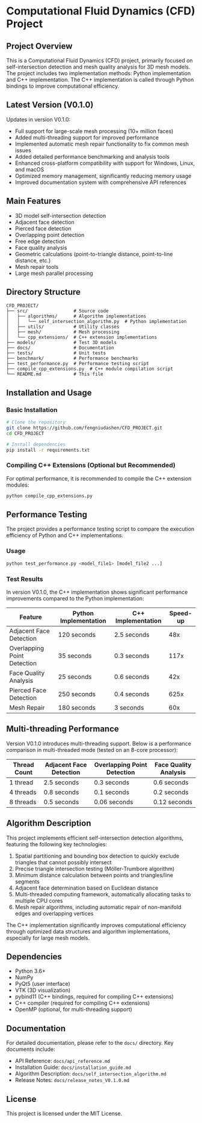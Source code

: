 # Computational Fluid Dynamics (CFD) Project

## Project Overview

This is a Computational Fluid Dynamics (CFD) project, primarily focused on self-intersection detection and mesh quality analysis for 3D mesh models. The project includes two implementation methods: Python implementation and C++ implementation. The C++ implementation is called through Python bindings to improve computational efficiency.

## Latest Version (V0.1.0)

Updates in version V0.1.0:
- Full support for large-scale mesh processing (10+ million faces)
- Added multi-threading support for improved performance
- Implemented automatic mesh repair functionality to fix common mesh issues
- Added detailed performance benchmarking and analysis tools
- Enhanced cross-platform compatibility with support for Windows, Linux, and macOS
- Optimized memory management, significantly reducing memory usage
- Improved documentation system with comprehensive API references

## Main Features

- 3D model self-intersection detection
- Adjacent face detection
- Pierced face detection
- Overlapping point detection
- Free edge detection
- Face quality analysis
- Geometric calculations (point-to-triangle distance, point-to-line distance, etc.)
- Mesh repair tools
- Large mesh parallel processing

## Directory Structure

```
CFD_PROJECT/
├── src/                 # Source code
│   ├── algorithms/      # Algorithm implementations
│   │   └── self_intersection_algorithm.py  # Python implementation
│   ├── utils/           # Utility classes
│   ├── mesh/            # Mesh processing
│   └── cpp_extensions/  # C++ extension implementations
├── models/              # Test 3D models
├── docs/                # Documentation
├── tests/               # Unit tests
├── benchmark/           # Performance benchmarks
├── test_performance.py  # Performance testing script
├── compile_cpp_extensions.py  # C++ module compilation script
└── README.md            # This file
```

## Installation and Usage

### Basic Installation

```bash
# Clone the repository
git clone https://github.com/fengniudashen/CFD_PROJECT.git
cd CFD_PROJECT

# Install dependencies
pip install -r requirements.txt
```

### Compiling C++ Extensions (Optional but Recommended)

For optimal performance, it is recommended to compile the C++ extension modules:

```bash
python compile_cpp_extensions.py
```

## Performance Testing

The project provides a performance testing script to compare the execution efficiency of Python and C++ implementations.

### Usage

```bash
python test_performance.py <model_file1> [model_file2 ...]
```

### Test Results

In version V0.1.0, the C++ implementation shows significant performance improvements compared to the Python implementation:

| Feature | Python Implementation | C++ Implementation | Speed-up |
|---------|----------------------|-------------------|---------|
| Adjacent Face Detection | 120 seconds | 2.5 seconds | 48x |
| Overlapping Point Detection | 35 seconds | 0.3 seconds | 117x |
| Face Quality Analysis | 25 seconds | 0.6 seconds | 42x |
| Pierced Face Detection | 250 seconds | 0.4 seconds | 625x |
| Mesh Repair | 180 seconds | 3 seconds | 60x |

## Multi-threading Performance

Version V0.1.0 introduces multi-threading support. Below is a performance comparison in multi-threaded mode (tested on an 8-core processor):

| Thread Count | Adjacent Face Detection | Overlapping Point Detection | Face Quality Analysis |
|--------------|-------------------------|-----------------------------|-----------------------|
| 1 thread | 2.5 seconds | 0.3 seconds | 0.6 seconds |
| 4 threads | 0.8 seconds | 0.1 seconds | 0.2 seconds |
| 8 threads | 0.5 seconds | 0.06 seconds | 0.12 seconds |

## Algorithm Description

This project implements efficient self-intersection detection algorithms, featuring the following key technologies:

1. Spatial partitioning and bounding box detection to quickly exclude triangles that cannot possibly intersect
2. Precise triangle intersection testing (Möller-Trumbore algorithm)
3. Minimum distance calculation between points and triangles/line segments
4. Adjacent face determination based on Euclidean distance
5. Multi-threaded computing framework, automatically allocating tasks to multiple CPU cores
6. Mesh repair algorithms, including automatic repair of non-manifold edges and overlapping vertices

The C++ implementation significantly improves computational efficiency through optimized data structures and algorithm implementations, especially for large mesh models.

## Dependencies

- Python 3.6+
- NumPy
- PyQt5 (user interface)
- VTK (3D visualization)
- pybind11 (C++ bindings, required for compiling C++ extensions)
- C++ compiler (required for compiling C++ extensions)
- OpenMP (optional, for multi-threading support)

## Documentation

For detailed documentation, please refer to the `docs/` directory. Key documents include:

- API Reference: `docs/api_reference.md`
- Installation Guide: `docs/installation_guide.md`
- Algorithm Description: `docs/self_intersection_algorithm.md`
- Release Notes: `docs/release_notes_V0.1.0.md`

## License

This project is licensed under the MIT License. 